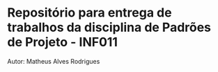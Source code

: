 # Repositório para entrega de trabalhos da disciplina de Padrões de Projeto - INF011  

Autor: Matheus Alves Rodrigues


